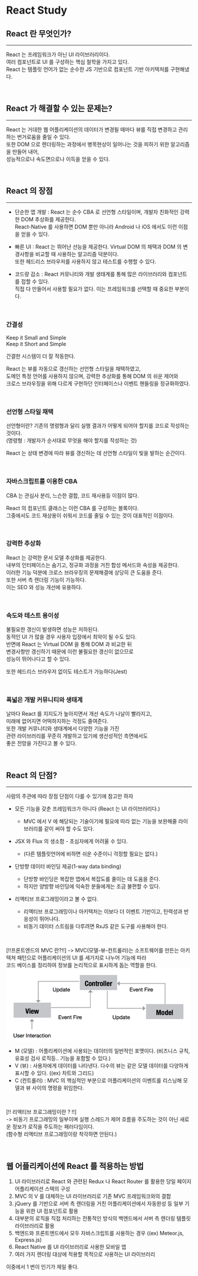 # React Study

## React 란 무엇인가?

---

React 는 프레임워크가 아닌 UI 라이브러리이다.<br>
여러 컴포넌트로 UI 를 구성하는 핵심 철학을 가지고 있다.<br>
React 는 템플릿 언어가 없는 순수한 JS 기반으로 컴포넌트 기반 아키텍처를 구현해냈다.<br>

<br>

## React 가 해결할 수 있는 문제는?

---

React 는 거대한 웹 어플리케이션의 데이터가 변경될 때마다 뷰를 직접 변경하고 관리하는 번거로움을 줄일 수 있다.<br>
또한 DOM 으로 렌더링하는 과정에서 병목현상이 일어나는 것을 피하기 위한 알고리즘을 만들어 내어,<br>
성능적으로나 속도면으로나 이득을 얻을 수 있다.<br>

<br>

## React 의 장점

---

* 단순한 앱 개발 : React 는 순수 CBA 로 선언형 스타일이며, 개발자 친화적인 강력한 DOM 추상화를 제공한다.<br>
  React-Native 를 사용하면 DOM 뿐만 아니라 Android 나 iOS 에서도 이런 이점을 얻을 수 있다.<br>

* 빠른 UI : React 는 뛰어난 선능을 제공한다. Virtual DOM 의 채택과 DOM 의 변경사항을 비교할 때 사용하는 알고리즘 덕분이다.<br>
  또한 헤드리스 브라우저를 사용하지 않고 테스트를 수행할 수 있다.<br>

* 코드량 감소 : React 커뮤니티와 개발 생태계를 통해 많은 라이브러리와 컴포넌트를 접할 수 있다.<br>
  직접 다 만들어서 사용할 필요가 없다. 이는 프레임워크를 선택할 때 중요한 부분이다.<br>

<br>

### 간결성

Keep it Small and Simple<br>
Keep it Short and Simple<br>

간결한 시스템이 더 잘 작동한다.<br>

React 는 뷰를 자동으로 갱신하는 선언형 스타일을 채택하였고,<br>
도메인 특정 언어를 사용하지 않으며, 강력한 추상화를 통해 DOM 의 쉬운 제어와<br>
크로스 브라우징을 위해 다르게 구현하던 인터페이스나 이벤트 핸들링을 정규화하였다.<br>

<br>

### 선언형 스타일 채택

선언형이란? 기존의 명령형과 달리 실행 결과가 어떻게 되어야 할지를 코드로 작성하는 것이다.<br>
(명령형 : 개발자가 순서대로 무엇을 해야 할지를 작성하는 것)<br>

React 는 상태 변경에 따라 뷰를 갱신하는 데 선언형 스타일이 빛을 발하는 순간이다.<br>

<br>

### 자바스크립트를 이용한 CBA

CBA 는 관심사 분리, 느슨한 결합, 코드 재사용등 이점이 많다.<br>

React 의 컴포넌트 클래스는 이런 CBA 를 구성하는 블록이다. <br>
그중에서도 코드 재상용이 쉬워서 코드를 줄일 수 있는 것이 대표적인 이점이다.<br>

<br>

### 강력한 추상화

React 는 강력한 문서 모델 추상화를 제공한다.<br>
내부의 인터페이스는 숨기고, 정규화 과정을 거친 합성 메서드와 속성을 제공한다.<br>
이러한 기능 덕분에 크로스 브라우징의 문제해결에 상당히 큰 도움을 준다.<br>
또한 서버 측 렌더링 기능이 가능하다.<br>
이는 SEO 와 성능 개선에 유용하다.<br>

<br>

### 속도와 테스트 용이성

불필요한 갱신이 발생하면 성능은 저하된다.<br>
동적인 UI 가 많을 경우 사용자 입장에서 최악이 될 수도 있다.<br>
반면에 React 는 Virtual DOM 을 통해 DOM 과 비교한 뒤<br>
변경사항만 갱신하기 때문에 이런 불필요한 갱신이 없으므로<br>
성능이 뛰어나다고 할 수 있다.<br>

또한 헤드리스 브라우저 없이도 테스트가 가능하다(Jest)<br>

<br>

### 폭넓은 개발 커뮤니티와 생태계

날마다 React 를 지지도가 높아지면서 개선 속도가 나날이 빨라지고,<br>
미래에 없어지면 어떡하지하는 걱정도 줄여준다.<br>
또한 개발 커뮤니티와 생태계에서 다양한 기능을 가진<br>
관련 라이브러리를 꾸준히 개발하고 있기에 생산성적인 측면에서도<br>
좋은 전망을 가진다고 볼 수 있다.<br>

<br>

## React 의 단점?

---

사람의 주관에 따라 장점 단점이 다를 수 있기에 참고만 하자

* 모든 기능을 갖춘 프레임워크가 아니다 (React 는 UI 라이브러리다.)

  * MVC 에서 V 에 해당되는 기술이기에 필요에 따라 없는 기능을 보완해줄 라이브러리를 같이 써야 할 수도 있다.

* JSX 와 Flux 의 생소함 - 초심자에게 어려울 수 있다.

  * (다른 템플릿언어에 비하면 쉬운 수준이니 걱정할 필요는 없다.)

* 단방향 데이터 바인딩 제공(1-way data binding)

  * 단방향 바인딩은 복잡한 앱에서 복잡도를 줄이는 데 도움을 준다.
  * 하지만 양방향 바인딩에 익숙한 분들에게는 조금 불편할 수 있다.

* 리액티브 프로그래밍이라고 볼 수 없다.
  * 리액티브 프로그래밍이나 아키텍처는 이보다 더 이벤트 기반이고, 탄력성과 반응성이 뛰어나다.
  * 비동기 데이터 스트림을 다루려면 RxJS 같은 도구를 사용해야 한다.

<br>

[!!프론트엔드의 MVC 란?!!]
-> MVC(모델-뷰-컨트롤러)는 소프트웨어를 만든는 아키텍쳐 패턴으로 어플리케이션의 UI 를 세가지로 나누어 기능에 따라<br>
코드 베이스를 정리하여 정보를 논리적으로 표시하게 돕는 역할을 한다.<br>
<img src="./../../image/MVC.jpg" width="500">

* M (모델) : 어플리케이션에 사용되는 데이터의 일반적인 포맷이다. (비즈니스 규칙, 유효성 검사 로직등.. 기능을 포함할 수 있다.)<br>
* V (뷰) : 사용자에게 데이터를 나타낸다. 다수의 뷰는 같은 모델 데이터를 다양하게 표시할 수 있다. ((ex) 차트와 그리드)<br>
* C (컨트롤러) : MVC 의 핵심적인 부분으로 어플리케이션의 이벤트를 리스닝해 모델과 뷰 사이의 명령을 위임한다.<br>

<br>

[!! 리액티브 프로그래밍이란 ? !!]<br>
-> 비동기 프로그래밍의 일부이며 실행 스레드가 제어 흐름을 주도하는 것이 아닌 새로운 정보가 로직을 주도하는 패러다임이다.<br>
(함수형 리액티브 프로그래밍이랑 착각하면 안된다.)<br>

<br>

## 웹 어플리케이션에 React 를 적용하는 방법

1.  UI 라이브러리로 React 와 관련된 Redux 나 React Router 를 활용한 당일 페이지 어플리케이션 스택의 구성
2.  MVC 의 V 를 대체하는 UI 라이브러리로 기존 MVC 프레임워크와의 결합
3.  jQuery 를 기반으로 서버 측 렌더링을 거친 어플리케이션에서 자동완성 등 일부 기능을 위한 UI 컴포넌트로 활용
4.  대부분의 로직을 직접 처리하는 전통적인 방식의 백엔드에서 서버 측 렌더링 템플릿 라이브러리로 활용
5.  백엔드와 프론트엔드에서 모두 자바스크립트를 사용하는 경우 ((ex) Meteor.js, Express.js)
6.  React Native 를 UI 라이브러리로 사용한 모바일 앱
7.  여러 가지 렌더링 대상에 적용할 목적으로 사용하는 UI 라이브러리

이중에서 1 번이 인기가 제일 좋다.

<br>
